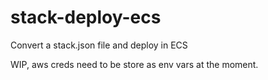 # stack-deploy-ecs

Convert a stack.json file and deploy in ECS

WIP, aws creds need to be store as env vars at the moment.

